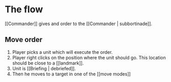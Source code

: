 # The flow
[[Commander]] gives and order to the [[Commander | subbortinade]].

## Move order
1. Player picks a unit which will execute the order.
2. Player right clicks on the position where the unit should go. This location should be close to a [[landmark]].
4. Unit is [[Briefing | debriefed]].
5. Then he moves to a target in one of the [[move modes]]